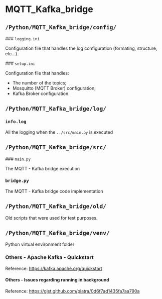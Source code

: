 # MQTT_Kafka_bridge

## ```/Python/MQTT_Kafka_bridge/config/```

### ```logging.ini```

Configuration file that handles the log configuration (formating, structure, etc...).

### ```setup.ini```

Configuration file that handles:

- The number of the topics;
- Mosquitto (MQTT Broker) configuration;
- Kafka Broker configuration.

## ```/Python/MQTT_Kafka_bridge/log/```

### ```info.log```

All the logging when the ```../src/main.py``` is executed

## ```/Python/MQTT_Kafka_bridge/src/```

### ```main.py```

The MQTT - Kafka bridge execution

### ```bridge.py```

The MQTT - Kafka bridge code implementation

## ```/Python/MQTT_Kafka_bridge/old/```

Old scripts that were used for test purposes.

## ```/Python/MQTT_Kafka_bridge/venv/```

Python virtual environment folder

### Others - Apache Kafka - Quickstart

Reference: https://kafka.apache.org/quickstart

#### Others - Issues regarding running in background

Reference: https://gist.github.com/piatra/0d6f7ad1435fa7aa790a